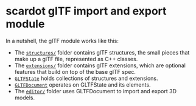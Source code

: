 # scardot glTF import and export module

In a nutshell, the glTF module works like this:

* The [`structures/`](structures/) folder contains glTF structures, the
  small pieces that make up a glTF file, represented as C++ classes.
* The [`extensions/`](extensions/) folder contains glTF extensions, which
  are optional features that build on top of the base glTF spec.
* [`GLTFState`](gltf_state.h) holds collections of structures and extensions.
* [`GLTFDocument`](gltf_document.h) operates on GLTFState and its elements.
* The [`editor/`](editor/) folder uses GLTFDocument to import and export 3D models.
